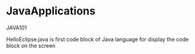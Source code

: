 # JavaApplications
JAVA101

HelloEclipse.java is first code block of Java language for display the code block on the screen
